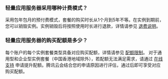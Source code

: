 [](id:Q6)
### 轻量应用服务器采用哪种计费模式？
采用包年包月的预付费模式，套餐的购买时长从1个月到5年不等。在实例到期前，您可以销毁实例。实例销毁后将按照使用时长进行退款，详情请参见 [退费说明](https://cloud.tencent.com/document/product/1207/44582)。


[](id:Q22)
### 轻量应用服务器的购买配额是多少？
每个账户的每个实例套餐类型具备对应购买配额，详情请参见 [配额限制](https://cloud.tencent.com/document/product/1207/44376#quotaLimit)。
对于通用型和企业型实例套餐（中国香港地域除外），若配额无法满足需求，请通过 [在线支持](https://cloud.tencent.com/online-service?from=connect-us) 申请提升配额。腾讯云会结合您的申请原因进行评估，通过后即可享受对应购买配额。
